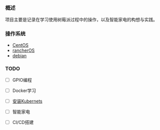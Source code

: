 ### 概述

项目主要是记录在学习使用树莓派过程中的操作，以及智能家电的构想与实践。

### 操作系统

* [CentOS](https://github.com/itrackbird/raspbian/tree/master/centOS)
* [rancherOS](https://github.com/itrackbird/raspbian/tree/master/rancherOS)
* [debian](https://github.com/itrackbird/raspbian/tree/master/debian)

### TODO

- [ ] GPIO编程
- [ ] Docker学习
- [ ] [安装Kubernets](https://github.com/itrackbird/raspbian/kubernets)
- [ ] 智能家电
- [ ] CI/CD搭建


